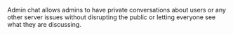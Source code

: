 Admin chat allows admins to have private conversations about users or any other server issues without disrupting the public or letting everyone see what they are discussing.